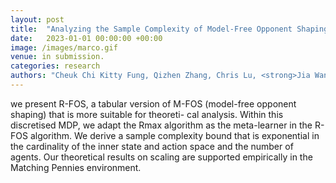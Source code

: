 ```yaml
---
layout: post
title:  "Analyzing the Sample Complexity of Model-Free Opponent Shaping"
date:   2023-01-01 00:00:00 +00:00
image: /images/marco.gif
venue: in submission.
categories: research
authors: "Cheuk Chi Kitty Fung, Qizhen Zhang, Chris Lu, <strong>Jia Wan</strong>, Timon Willi and Jakob Foerster"
---
```

we present R-FOS, a tabular version of M-FOS (model-free opponent shaping) that is more suitable for theoreti-
cal analysis. Within this discretised MDP, we adapt the Rmax algorithm as the meta-learner in the R-FOS algorithm. We derive a sample complexity bound that is exponential in the cardinality of the inner state and action space and the number of agents. Our theoretical results on scaling are supported empirically in the Matching Pennies environment.
